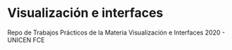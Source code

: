 # Visualización e interfaces
Repo de Trabajos Prácticos de la Materia Visualización e Interfaces 2020 - UNICEN FCE
